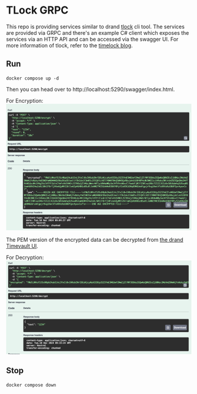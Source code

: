 # TLock GRPC

This repo is providing services similar to drand [tlock](https://github.com/drand/tlock) cli tool. The services are provided via GRPC and there's an example C# client which exposes the services via an HTTP API and can be accessed via the swagger UI. For more information of tlock, refer to the [timelock blog](https://drand.love/blog/timelock-encryption-is-now-supported-on-drand-mainnet).

## Run

```
docker compose up -d
```

Then you can head over to http://localhost:5290/swagger/index.html.

For Encryption:
![Encryption](./images/encrypt.png)

The PEM version of the encrypted data can be decrypted from [the drand Timevault UI](https://timevault.drand.love/).

For Decryption:
![Decryption](./images/decrypt.png)


## Stop

```
docker compose down
```
